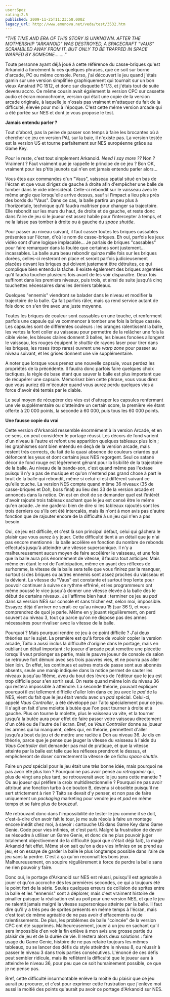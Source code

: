 ```yaml
---
user:Spoz
rating:2.5
published: 2009-11-25T11:23:58.000Z
legacy_url: http://www.emunova.net/veda/test/3532.htm
---
```

_"THE TIME AND ERA OF THIS STORY IS UNKNOWN. AFTER THE MOTHERSHIP "ARKANOID" WAS DESTROYED, A SPACECRAFT "VAUS" SCRAMBLED AWAY FROM IT. BUT ONLY TO BE TRAPPED IN SPACE WARPED BY SOMEONE........"_  

  

Toute personne ayant déjà joué à cette référence du casse-briques qu'est Arkanoid a forcément lu ces quelques phrases, que ce soit sur borne d'arcade, PC ou même console. Perso, j'ai découvert le jeu quand j'étais gamin sur une version simplifiée graphiquement qui tournait sur un bon vieux Amstrad PC 1512, et donc sur disquette 5"1/3, et j'étais tout de suite devenu accro. Ce même cousin avait également la version CPC sur cassette audio et écran monochrome, version qui était une copie de la version arcade originale, à laquelle je n'osais pas vraiment m'attaquer du fait de la difficulté, élevée pour moi à l'époque. C'est cette même version arcade qui a été portée sur NES et dont je vous propose le test.  

  

**Jamais entendu parler ?**  

  

Tout d'abord, pas la peine de passer son temps à faire les brocantes où à chercher ce jeu en version PAL sur la baie, il n'existe pas. La version testée est la version US et tourne parfaitement sur NES européenne grâce au Game Key.  

Pour le reste, c'est tout simplement Arkanoid. _Need I say more ??_ Non ? Vraiment ? Faut vraiment que je rappelle le principe de ce jeu ? Bon OK, vraiment pour les p'tits jeunots qui n'en ont jamais entendu parler alors...  

Vous êtes aux commandes d'un "Vaus", vaisseau spatial situé en bas de l'écran et que vous dirigez de gauche à droite afin d'empêcher une balle de tomber dans le vide intersidéral. Celle-ci rebondit sur le vaisseau avec le même angle que lorsqu'elle arrive dessus, sauf si l'impact a lieu plus près des bords du "Vaus". Dans ce cas, la balle partira un peu plus à l'horizontale, technique qu'il faudra maîtriser pour changer sa trajectoire. Elle rebondit sur les murs du haut, de droite et de gauche, et reste donc dans l'aire de jeu si le joueur est assez habile pour l'intercepter à temps, et ne la laisse pas tomber à droite ou à gauche du _space shuttle_.  

  

Pour passer au niveau suivant, il faut casser toutes les briques cassables présentes sur l'écran, d'où le nom de casse-briques. Eh oui, parfois les jeux vidéo sont d'une logique implacable... Je parlais de briques "cassables" pour faire remarquer dans la foulée que certaines sont justement... incassables. La balle aura beau rebondir quinze mille fois sur les briques dorées, celles-ci resteront en place et seront parfois judicieusement placées devant les briques qui doivent justement être détruites, ce qui complique bien entendu la tâche. Il existe également des briques argentées qu'il faudra toucher plusieurs fois avant de les voir disparaître. Deux fois suffiront dans les premiers niveaux, puis trois, et ainsi de suite jusqu'à cinq touchettes nécessaires dans les derniers tableaux.  

Quelques "ennemis" viendront se balader dans le niveau et modifier la trajectoire de la balle. Ça fait parfois râler, mais ça rend service autant de fois donc on s'en tire avec une juste moyenne.  

  

Toutes les briques de couleur sont cassables en une touche, et renferment parfois une capsule qui va commencer à tomber une fois la brique cassée. Les capsules sont de différentes couleurs : les oranges ralentissent la balle, les vertes la font coller au vaisseau pour permettre de la relâcher une fois la cible visée, les bleues claires donnent 3 balles, les bleues foncées allongent le vaisseau, les rouges équipent le _shuttle_ de rayons laser pour tirer dans les briques, les roses (trop rares) ouvrent une _warp zone_ pour passer au niveau suivant, et les grises donnent une vie supplémentaire.  

  

A noter que lorsque vous prenez une nouvelle capsule, vous perdez les propriétés de la précédente. Il faudra donc parfois faire quelques choix tactiques, la règle de base étant que sauver la balle est plus important que de récupérer une capsule. Mémorisez bien cette phrase, vous vous direz que vous auriez dû m'écouter quand vous aurez perdu quelques vies à force d'avoir été tentés par le diable.  

Le seul moyen de récupérer des vies est d'attraper les capsules renfermant une vie supplémentaire ou d'atteindre un certain score, la première vie étant offerte à 20 000 points, la seconde à 60 000, puis tous les 60 000 points.  

  

**Une fausse copie du vrai**  

  

Cette version d'Arkanoid ressemble énormément à la version Arcade, et en ce sens, on peut considérer le portage réussi. Les décors de fond varient d'un niveau à l'autre et refont une apparition quelques tableaux plus loin ; les graphismes sont bien entendu en deçà de la version arcade, mais restent très corrects, du fait de la quasi absence de couleurs criardes qui défoncent les yeux et dont certains jeux NES regorgent. Seul ce satané décor de fond rouge est légèrement gênant pour la lisibilité de la trajectoire de la balle. Au niveau de la bande-son, c'est quand même pas l'extase puisqu'il n'y a pas de musique et qu'on n'entend pas grand chose à part le bruit de la balle qui rebondit, même si celui-ci est différent suivant ce qu'elle touche. La version NES compte quand même 36 niveaux (35 de casse-briques et Doh, boss final) au lieu des 33 de la version arcade et annoncés dans la notice. On est en droit de se demander quel est l'intérêt d'avoir rajouté trois tableaux sachant que le jeu est censé être le même qu'en arcade. Je me garderai bien de dire si les tableaux rajoutés sont les trois derniers ou s'ils ont été intercalés, mais ils n'ont à mon avis pas d'autre fonction que de rajouter encore de la difficulté à un jeu qui n'en a pas besoin.  

  

Oui, ce jeu est difficile, et c'est là son principal défaut, celui qui gâchera le plaisir que vous aurez à y jouer. Cette difficulté tient à un détail que je n'ai pas encore mentionné : la balle accélère en fonction du nombre de rebonds effectués jusqu'à atteindre une vitesse supersonique. Il n'y a malheureusement aucun moyen de faire accélérer le vaisseau, et une fois que la balle aura pris énormément de vitesse, il faudra tout anticiper. Mais même en étant le roi de l'anticipation, même en ayant des réflexes de surhomme, la vitesse de la balle sera telle que vous finirez par la manquer, surtout si des briques ou autres ennemis sont assez proches du vaisseau et la dévient. La vitesse du "Vaus" est constante et surtout trop lente pour pouvoir continuer à suivre ce rythme effréné, et les programmeurs ont même poussé le vice jusqu'à donner une vitesse élevée à la balle dès le début de certains niveaux. Je l'affirme bien haut : terminer ce jeu au _pad_ dans sa version NES sur console et sans tricher est, selon moi, impossible. Essayez déjà d'arriver ne serait-ce qu'au niveau 15 (sur 36 !), et vous comprendrez de quoi je parle. Même en y jouant régulièrement, on perd souvent au niveau 3, tout ça parce qu'on ne dispose pas des armes nécessaires pour rivaliser avec la vitesse de la balle.  

  

Pourquoi ? Mais pourquoi rendre ce jeu à ce point difficile ? J'ai deux théories sur le sujet. La première est qu'à force de vouloir copier la version arcade, Taito a aussi inclus la difficulté d'origine dans le portage, mais en oubliant un détail important : le joueur d'arcade peut remettre une piécette lorsqu'il veut prolonger sa partie, mais le pauvre joueur de console de salon se retrouve fort démuni avec ses trois pauvres vies, et ne pourra pas aller bien loin. En effet, les continues et autres mots de passe sont aux abonnés absents, seule une manip indiquée dans la notice permet de sauter les niveaux jusqu'au 16ème, aveu du bout des lèvres de l'éditeur que le jeu est trop difficile pour s'en sortir seul. On reste quand même loin du niveau 36 qui restera impossible à atteindre. La seconde théorie, pouvant expliquer pourquoi il est tellement difficile d'aller loin dans ce jeu avec le _pad_ de la NES, vient du fait que le jeu était vendu avec un _pad_ spécial. Celui-ci, appelé _Vaus Controller_, a été développé par Taito spécialement pour ce jeu. Il s'agit en fait d'une molette à butée que l'on peut tourner à droite et à gauche. Plus on tourne la molette, plus le vaisseau va vite, et la tourner jusqu'à la butée aura pour effet de faire passer votre vaisseau directement d'un côté ou de l'autre de l'écran. Bref, ce _Vaus Controller_ donne au joueur les armes qui lui manquent, celles qui, en théorie, permettent d'aller jusqu'au bout du jeu et de mettre une raclée à Doh au niveau 36\. Je dis en théorie, parce que je pense que jauger la vitesse du vaisseau à l'aide du _Vaus Controller_ doit demander pas mal de pratique, et que la vitesse atteinte par la balle est telle que les réflexes prendront le dessus, et empêcheront de doser correctement la vitesse de ce fichu _space shuttle_.  

  

Faire un _pad_ spécial pour le jeu était une très bonne idée, mais pourquoi ne pas avoir été plus loin ? Pourquoi ne pas avoir pensé au _retrogamer_ qui, plus de vingt ans plus tard, se retrouverait avec le jeu sans cette manette ? Ou au joueur qui préfère la croix multidirectionnelle ? Pourquoi ne pas avoir attribué une fonction turbo à ce bouton B, devenu si obsolète puisqu'il ne sert strictement à rien ? Taito se devait d'y penser, et non pas de faire uniquement un _packaging_ marketing pour vendre jeu et _pad_ en même temps et se faire plus de brouzouf.  

Me retrouvant donc dans l'impossibilité de tester le jeu comme il se doit, c'est-à-dire d'en avoir fait le tour, je me suis résolu à faire un montage encore inédit chez moi, à savoir : cartouche US dans Game Key dans Game Genie. Code pour vies infinies, et c'est parti. Malgré la frustration de devoir se résoudre à utiliser un Game Genie, et donc de ne plus pouvoir juger totalement objectivement de la difficulté (quoi que c'était déjà fait), la magie Arkanoid fait effet. Même si on sait qu'on a des vies infinies on se prend au jeu, et on essaye de garder la balle le plus longtemps possible dans l'aire de jeu sans la perdre. C'est à ça qu'on reconnaît les bons jeux. Malheureusement, on soupire régulièrement à force de perdre la balle sans ne rien pouvoir y faire.  

  

Donc oui, le portage d'Arkanoid sur NES est réussi, puisqu'il est agréable à jouer et qu'on accroche dès les premières secondes, ce qui a toujours été le point fort de la série. Seules quelques erreurs de collision de sprites entre la balle et les "ennemis" sont à déplorer, mais c'est vraiment histoire de pinailler puisque la réalisation est au poil pour une version NES, et que le jeu ne ralentit jamais malgré la vitesse supersonique atteinte par la balle. Il faut dire qu'il y a très peu de sprites présents en même temps à l'écran, mais c'est tout de même agréable de ne pas avoir d'effacements ou de ralentissements. De plus, les problèmes de balle "coincée" de la version CPC ont été supprimés. Malheureusement, jouer à un jeu en sachant qu'il sera impossible d'en voir la fin enlève à mon avis une grosse partie du plaisir de jeu et de la durée de vie. Il restera alors deux solutions : faire usage du Game Genie, histoire de ne pas refaire toujours les mêmes tableaux, ou se lancer des défis du style atteindre le niveau 8, ou réussir à passer le niveau 3 dans trois parties consécutives. L'énoncé de ces défis peut sembler ridicule, mais ils reflètent la difficulté que le joueur aura à atteindre le niveau 36, pour peu que ce soit humainement possible, ce que je ne pense pas.  

Bref, cette difficulté insurmontable enlève la moitié du plaisir que ce jeu aurait pu procurer, et c'est pour exprimer cette frustration que j'enlève moi aussi la moitié des points qu'aurait pu avoir ce portage d'Arkanoid sur NES.